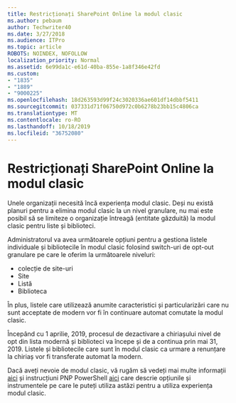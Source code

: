 ```yaml
---
title: Restricționați SharePoint Online la modul clasic
ms.author: pebaum
author: Techwriter40
ms.date: 3/27/2018
ms.audience: ITPro
ms.topic: article
ROBOTS: NOINDEX, NOFOLLOW
localization_priority: Normal
ms.assetid: 6e99da1c-e61d-40ba-855e-1a8f346e42fd
ms.custom:
- "1835"
- "1889"
- "9000225"
ms.openlocfilehash: 18d263593d99f24c3020336ae601df14dbbf5411
ms.sourcegitcommit: 037331d71f06750d972c0b6278b23bb15c4806ca
ms.translationtype: MT
ms.contentlocale: ro-RO
ms.lasthandoff: 10/18/2019
ms.locfileid: "36752080"
---
```

# <a name="restrict-sharepoint-online-to-classic-mode"></a>Restricționați SharePoint Online la modul clasic

Unele organizații necesită încă experiența modul clasic. Deși nu există planuri pentru a elimina modul clasic la un nivel granulare, nu mai este posibil să se limiteze o organizație întreagă (entitate găzduită) la modul clasic pentru liste și biblioteci.

Administratorul va avea următoarele opțiuni pentru a gestiona listele individuale și bibliotecile în modul clasic folosind switch-uri de opt-out granulare pe care le oferim la următoarele niveluri:

- colecție de site-uri
- Site
- Listă
- Biblioteca

În plus, listele care utilizează anumite caracteristici și particularizări care nu sunt acceptate de modern vor fi în continuare automat comutate la modul clasic.

Începând cu 1 aprilie, 2019, procesul de dezactivare a chiriașului nivel de opt din lista modernă și biblioteci va începe și de a continua prin mai 31, 2019.  Listele și bibliotecile care sunt în modul clasic ca urmare a renunțare la chiriaș vor fi transferate automat la modern.

Dacă aveți nevoie de modul clasic, vă rugăm să vedeți mai multe informații [aici](https://techcommunity.microsoft.com/t5/Microsoft-SharePoint-Blog/Delivering-SharePoint-modern-experiences/ba-p/315023) și instrucțiuni PNP PowerShell [aici](https://docs.microsoft.com/sharepoint/dev/transform/modernize-userinterface-lists-and-libraries-optout) care descrie opțiunile și instrumentele pe care le puteți utiliza astăzi pentru a utiliza experiența modul clasic.

